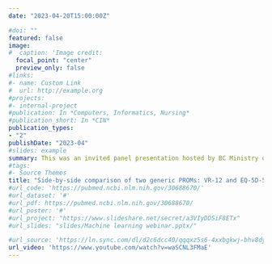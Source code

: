```yaml
---
date: "2023-04-20T15:00:00Z"

#doi: ""
featured: false
image:
#  caption: 'Image credit: 
  focal_point: "center"
  preview_only: false
#links:
#- name: Custom Link
#  url: http://example.org
#projects:
#- internal-project
#publication: In *Computers, Informatics, Nursing*
#publication_short: In *CIN*
publication_types:
- "2"
publishDate: "2023-04"
#slides: example
summary: This was an invited panel presentation hosted by BC Ministry of Health Knowledge Exchange - Patient Perspectives in Health Care Data and Analytics to discuss how patient-reported outcome measures are being used in British Columbia to generate data to inform value and improvements in care (Apr 20, 2023).
#tags:
#- Source Themes
title: "Side-by-side comparison of two generic PROMs: VR-12 and EQ-5D-5L"
#url_code: 'https://pubmed.ncbi.nlm.nih.gov/30688670/'
#url_dataset: '#'
#url_pdf: https://pubmed.ncbi.nlm.nih.gov/30688670/
#url_poster: '#'
#url_project: "https://www.slideshare.net/secret/a3VIyDDSiF8ETx"
#url_slides: "slides/Machine learning webinar.pptx/"

#url_source: 'https://ln.sync.com/dl/d2c6dcc40/qqqxz5s6-4xxbgkwj-bhv8dyet-a8y3pvey'
url_video: 'https://www.youtube.com/watch?v=waSCNL3FMaE'
---
```

